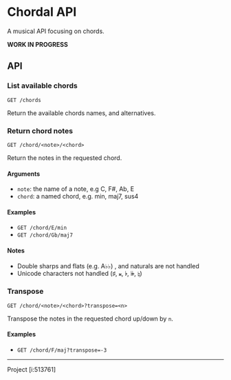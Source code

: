 # Chordal API

A musical API focusing on chords. 

**WORK IN PROGRESS**

## API 

### List available chords

`GET /chords` 

Return the available chords names, and alternatives.

### Return chord notes

`GET /chord/<note>/<chord>`

Return the notes in the requested chord.


#### Arguments

* `note`: the name of a note, e.g C, F#, Ab, E
* `chord`: a named chord, e.g. min, maj7, sus4

#### Examples

* `GET /chord/E/min`
* `GET /chord/Gb/maj7`

#### Notes

* Double sharps and flats (e.g. A♭♭) , and naturals are not handled
* Unicode characters not handled (♯, 𝄪, ♭, 𝄫, ♮)

### Transpose

`GET /chord/<note>/<chord>?transpose=<n>`

Transpose the notes in the requested chord up/down by `n`.

#### Examples

* `GET /chord/F/maj?transpose=-3`

----

Project [i:513761]
